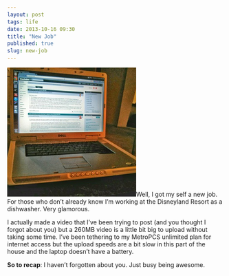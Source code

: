 ```yaml
---
layout: post
tags: life
date: 2013-10-16 09:30
title: "New Job"
published: true
slug: new-job
---
```

<img class="alignright" src="/images/th/new-job.jpg">Well, I got my self a new job. For those who don’t already know I’m working at the Disneyland Resort as a dishwasher. Very glamorous.

I actually made a video that I’ve been trying to post (and you thought I forgot about you) but a 260MB video is a little bit big to upload without taking some time. I’ve been tethering to my MetroPCS unlimited plan for internet access but the upload speeds are a bit slow in this part of the house and the laptop doesn’t have a battery.

**So to recap**: I haven’t forgotten about you. Just busy being awesome.
